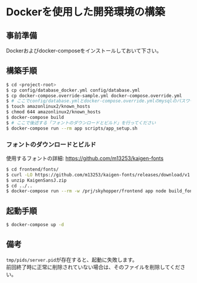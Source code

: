 # Dockerを使用した開発環境の構築

## 事前準備
Dockerおよびdocker-composeをインストールしておいて下さい。

## 構築手順
```sh
$ cd <project-root>
$ cp config/database_docker.yml config/database.yml
$ cp docker-compose.override-sample.yml docker-compose.override.yml
$ # ここでconfig/database.ymlとdocker-compose.override.ymlのmysqlのパスワードを変更してください
$ touch amazonlinux2/known_hosts
$ chmod 644 amazonlinux2/known_hosts
$ docker-compose build
$ # ここで後述する「フォントのダウンロードとビルド」を行ってください
$ docker-compose run --rm app scripts/app_setup.sh
```

### フォントのダウンロードとビルド

使用するフォントの詳細: <https://github.com/m13253/kaigen-fonts>
```sh
$ cd frontend/fonts/
$ curl -LO https://github.com/m13253/kaigen-fonts/releases/download/v1.004-1.001-1/KaigenSansJ.zip
$ unzip KaigenSansJ.zip
$ cd ../..
$ docker-compose run --rm -w /prj/skyhopper/frontend app node build_font.js fonts/KaigenSansJ/KaigenSansJ-Regular.ttf
```

## 起動手順
```sh
$ docker-compose up -d
```

## 備考
`tmp/pids/server.pid`が存在すると、起動に失敗します。  
前回終了時に正常に削除されていない場合は、そのファイルを削除してください。
